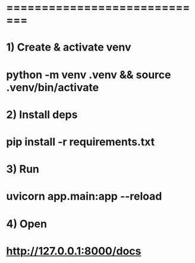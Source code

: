 # =============================
# 1) Create & activate venv
# python -m venv .venv && source .venv/bin/activate
# 2) Install deps
# pip install -r requirements.txt
# 3) Run
# uvicorn app.main:app --reload
# 4) Open
# http://127.0.0.1:8000/docs